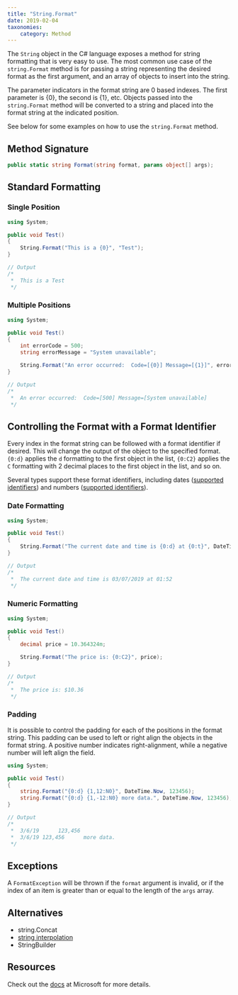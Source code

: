 ```yaml
---
title: "String.Format"
date: 2019-02-04
taxonomies:
    category: Method
---
```


The `String` object in the C# language exposes a method for string formatting that is very easy to use. The most common use case of the `string.Format` method is for passing a string representing the desired format as the first argument, and an array of objects to insert into the string.

The parameter indicators in the format string are 0 based indexes. The first parameter is {0}, the second is {1}, etc. Objects passed into the `string.Format` method will be converted to a string and placed into the format string at the indicated position.

See below for some examples on how to use the `string.Format` method.

## Method Signature

``` c#
public static string Format(string format, params object[] args);
```

## Standard Formatting

### Single Position

``` c#
using System;

public void Test()
{
    String.Format("This is a {0}", "Test");
}

// Output
/*
 *  This is a Test
 */

```

### Multiple Positions

``` c#
using System;

public void Test()
{
    int errorCode = 500;
    string errorMessage = "System unavailable";

    String.Format("An error occurred:  Code=[{0}] Message=[{1}]", errorCode, errorMessage);
}

// Output
/*
 *  An error occurred:  Code=[500] Message=[System unavailable]
 */

```

## Controlling the Format with a Format Identifier

Every index in the format string can be followed with a format identifier if desired. This will change the output of the object to the specified format. `{0:d}` applies the `d` formatting to the first object in the list, `{0:C2}` applies the `C` formatting with 2 decimal places to the first object in the list, and so on.

Several types support these format identifiers, including dates ([supported identifiers](https://docs.microsoft.com/en-us/dotnet/standard/base-types/standard-date-and-time-format-strings)) and numbers ([supported identifiers](https://docs.microsoft.com/en-us/dotnet/standard/base-types/standard-numeric-format-strings)).

### Date Formatting

``` c#
using System;

public void Test()
{
    String.Format("The current date and time is {0:d} at {0:t}", DateTime.Now);
}

// Output
/*
 *  The current date and time is 03/07/2019 at 01:52
 */

```

### Numeric Formatting

``` c#
using System;

public void Test()
{
    decimal price = 10.364324m;

    String.Format("The price is: {0:C2}", price);
}

// Output
/*
 *  The price is: $10.36
 */

```

### Padding

It is possible to control the padding for each of the positions in the format string. This padding can be used to left or right align the objects in the format string. A positive number indicates right-alignment, while a negative number will left align the field.

``` c#
using System;

public void Test()
{
    string.Format("{0:d} {1,12:N0}", DateTime.Now, 123456);
    string.Format("{0:d} {1,-12:N0} more data.", DateTime.Now, 123456);
}

// Output
/*
 *  3/6/19      123,456
 *  3/6/19 123,456      more data.
 */

```

## Exceptions

A `FormatException` will be thrown if the `format` argument is invalid, or if the index of an item is greater than or equal to the length of the `args` array.

## Alternatives

- string.Concat
- [string interpolation](/csharp/string-interpolation)
- StringBuilder

## Resources

Check out the [docs](https://docs.microsoft.com/en-us/dotnet/api/system.string.format) at Microsoft for more details.